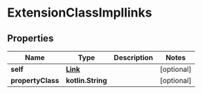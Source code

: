 
# ExtensionClassImpllinks

## Properties
Name | Type | Description | Notes
------------ | ------------- | ------------- | -------------
**self** | [**Link**](Link.md) |  |  [optional]
**propertyClass** | **kotlin.String** |  |  [optional]



